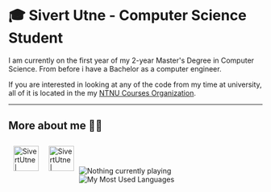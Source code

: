 # 🎓 Sivert Utne - Computer Science Student

I am currently on the first year of my 2-year Master's Degree in Computer Science. From before i have a Bachelor as a computer engineer.

If you are interested in looking at any of the code from my time at university, all of it is located in the my [NTNU Courses Organization](https://github.com/sutne-NTNU).

---

## More about me  👋🏻

[<img align="left" title="LinkedIn" alt="SivertUtne | LinkedIn" width="50px" style="margin: 10px" src="https://i.pinimg.com/originals/30/c4/53/30c453b7f5fbdb09ea0cb42a5dc7a6e5.png"/>][linkedin]

[<img align="left" title="Instagram" alt="SivertUtne | Instagram" width="50px" style="margin: 10px" src="https://upload.wikimedia.org/wikipedia/commons/thumb/9/96/Instagram.svg/1200px-Instagram.svg.png"/>][instagram]  

[instagram]: https://instagram.com/sivertutne
[linkedin]: https://linkedin.com/in/sivert-utne

</br>
</br>
</br>

<img src="https://spotify-readme-sivertutne.vercel.app/api/spotify" alt="Nothing currently playing"/>

<!-- <img align="left" alt="My Github Stats" src="https://github-readme-stats.vercel.app/api?username=sutne&show_icons=true&count_private=true&hide=contribs&theme=radical&include_all_commits=true&hide_border=true"/> -->

<img align="left" alt="My Most Used Languages" src="https://github-readme-stats.vercel.app/api/top-langs/?username=sutne&layout=compact&theme=radical&hide_border=true&card_width=445"/>
<!-- 
</br>
</br>
</br>
</br>

---

## My Tools and Frameworks dump

> Classic Computer Science Student list of basically everything i have ever used or read about that tells you nothing about my skills in each of them, but it looks fancy.

<img align="left" title="React" alt="React" width="32px" style="margin: 5px" src="https://raw.githubusercontent.com/github/explore/80688e429a7d4ef2fca1e82350fe8e3517d3494d/topics/react/react.png" />
<img align="left" title="Node.js" alt="Node.js" width="32px" style="margin: 5px" src="https://raw.githubusercontent.com/github/explore/80688e429a7d4ef2fca1e82350fe8e3517d3494d/topics/nodejs/nodejs.png" />
<img align="left" title="MySQL" alt="MySQL" width="42px" style="margin-top: 7px" src="https://cdn.worldvectorlogo.com/logos/mysql.svg" />
<img align="left" title="HTML5" alt="HTML5" width="32px" style="margin: 5px" src="https://raw.githubusercontent.com/github/explore/80688e429a7d4ef2fca1e82350fe8e3517d3494d/topics/html/html.png" />
<img align="left" title="CSS3" alt="CSS3" width="32px" style="margin: 5px" src="https://raw.githubusercontent.com/github/explore/80688e429a7d4ef2fca1e82350fe8e3517d3494d/topics/css/css.png" />
<img align="left" title="Terminal" alt="Terminal" width="32px" style="margin: 5px" src="https://raw.githubusercontent.com/github/explore/80688e429a7d4ef2fca1e82350fe8e3517d3494d/topics/terminal/terminal.png" />
<img align="left" title="Git" alt="Git" width="32px" style="margin: 5px" src="https://upload.wikimedia.org/wikipedia/commons/thumb/3/3f/Git_icon.svg/1200px-Git_icon.svg.png" />
<img align="left" title="GitHub" alt="GitHub" width="32px" style="margin: 5px" src="https://raw.githubusercontent.com/github/explore/78df643247d429f6cc873026c0622819ad797942/topics/github/github.png" />
<img align="left" title="GitLab" alt="gitLab" width="32px" style="margin: 5px" src="https://upload.wikimedia.org/wikipedia/commons/thumb/1/18/GitLab_Logo.svg/1200px-GitLab_Logo.svg.png" />
<img align="MATLAB" title="MATLAB" alt="MATLAB" width="32px" style="margin: 5px" src="https://i.imgur.com/xohInMq.png" /> 
-->